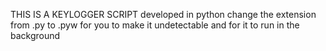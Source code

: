 THIS IS A KEYLOGGER SCRIPT developed in python
change the extension from .py to .pyw for you to make it undetectable and for it to run in the background
